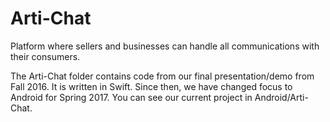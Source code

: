 # Arti-Chat

Platform where sellers and businesses can handle all communications with their consumers.

The Arti-Chat folder contains code from our final presentation/demo from Fall 2016. It is written in Swift. Since then, we have changed focus to Android for Spring 2017. You can see our current project in Android/Arti-Chat.
